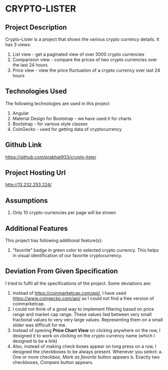 # CRYPTO-LISTER

## Project Description

Crypto-Lister is a project that shows the various crypto currency details.
It has 3 views:

1.  List view - get a paginated view of over 5000 crypto currencies
2.  Comparision view - compare the prices of two crypto currencies over the last 24 hours
3.  Price view - view the price fluctuation of a crypto currency over last 24 hours

## Technologies Used

The following technologies are used in this project

1.  Angular
2.  Material Design for Bootstrap - we have used it for charts
3.  Bootstrap - for various style classes
4.  CoinGecko - used for getting data of cryptocurrency

## Github Link

https://github.com/prabhat933/crypto-lister

## Project Hosting Url

http://13.232.253.224/

## Assumptions

1. Only 10 crypto-currencies per page will be shown

## Additional Features

This project has following additional feature(s):

1.  "favorite" badge in green color to selected crypto currency.
    This helps in visual identification of our favorite cryptocurrency.

## Deviation From Given Specification

I tried to fulfil all the specifications of the project. Some deviations are:

1.  Instead of https://coinmarketcap.com/api/,
    I have used https://www.coingecko.com/api/
    as I could not find a free version of coinmarketcap.
2.  I could not think of a good way to implement filtering based on price range
    and market cap range. These values lied between very small fractional values
    to very very large values. Representing them on a small slider was difficult
    for me.
3.  Instead of opening **Price Chart View** on clicking anywhere on the row, I designed
    it to work on clicking on the crypto currency name (which I designed to be a link)
4.  Also, instead of making check boxes appear on long press on a row, I designed the
    checkboxes to be always present. Whenever you select:
    a. One or more checkbox, _Mark as favorite_ button appears
    b. Exactly two checkboxes, _Compare_ button appears.
